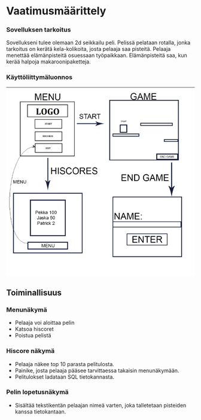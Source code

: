 # Vaatimusmäärittely

### Sovelluksen tarkoitus

Sovellukseni tulee olemaan 2d seikkailu peli. Pelissä pelataan rotalla, jonka tarkoitus on kerätä kela-kolikoita, josta pelaaja saa pisteitä. Pelaaja menettää elämänpisteitä osuessaan työpaikkaan. Elämänpisteitä saa, kun kerää halpoja makaroonipaketteja.



### Käyttöliittymäluonnos
![alt text](https://raw.githubusercontent.com/D3lux3/ot-harjoitustyo/master/documentation/imgs/luonnos.png "UML luonnos")

## Toiminallisuus

### Menunäkymä
- Pelaaja voi aloittaa pelin
- Katsoa hiscoret
- Poistua pelistä

### Hiscore näkymä
- Pelaaja näkee top 10 parasta pelitulosta.
- Painike, josta pelaaja pääsee tarvittaessa takaisin menunäkymään.
- Pelitulokset ladataan SQL tietokannasta.
### Pelin lopetusnäkymä
- Sisältää tekstikentän pelaajan nimeä varten, joka talletetaan pisteiden kanssa tietokantaan.
